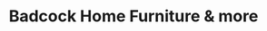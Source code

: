 ---
title: "Badcock Home Furniture & more"
url: /elba/badcock-home-furniture-and-more/
shop: furniture
---